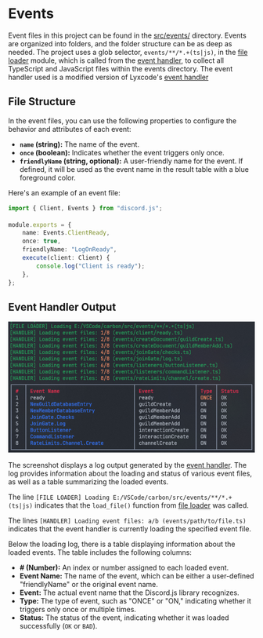 # Events

Event files in this project can be found in the [src/events/](../src/events/) directory. Events are organized into folders, and the folder structure can be as deep as needed. The project uses a glob selector, `events/**/*.+(ts|js)`, in the [file loader](../src/functions/file_loader.ts) module, which is called from the [event handler](../src/handlers/event_handler.ts), to collect all TypeScript and JavaScript files within the events directory. The event handler used is a modified version of Lyxcode's [event handler](https://www.youtube.com/watch?v=Mug61R0cxRw)

## File Structure

In the event files, you can use the following properties to configure the behavior and attributes of each event:

- **`name` (string):** The name of the event.
- **`once` (boolean):** Indicates whether the event triggers only once.
- **`friendlyName` (string, optional):** A user-friendly name for the event. If defined, it will be used as the event name in the result table with a blue foreground color.

Here's an example of an event file:

```typescript
import { Client, Events } from "discord.js";

module.exports = {
    name: Events.ClientReady,
    once: true,
    friendlyName: "LogOnReady",
    execute(client: Client) {
        console.log("Client is ready");
    },
};
```

## Event Handler Output

![Event Handler Log](./Images/event-handler-log.png)

The screenshot displays a log output generated by the [event handler](../src/handlers/event_handler.ts). The log provides information about the loading and status of various event files, as well as a table summarizing the loaded events.

The line `[FILE LOADER] Loading E:/VSCode/carbon/src/events/**/*.+(ts|js)` indicates that the `load_file()` function from [file loader](../src/functions/file_loader.ts) was called.

The lines `[HANDLER] Loading event files: a/b (events/path/to/file.ts)` indicates that the event handler is currently loading the specified event file.

Below the loading log, there is a table displaying information about the loaded events. The table includes the following columns:

- **# (Number):** An index or number assigned to each loaded event.
- **Event Name:** The name of the event, which can be either a user-defined "friendlyName" or the original event name.
- **Event:** The actual event name that the Discord.js library recognizes.
- **Type:** The type of event, such as "ONCE" or "ON," indicating whether it triggers only once or multiple times.
- **Status:** The status of the event, indicating whether it was loaded successfully (`OK` or `BAD`).
